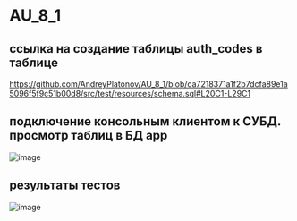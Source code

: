 # AU_8_1


## ссылка на создание таблицы auth_codes в таблице
https://github.com/AndreyPlatonov/AU_8_1/blob/ca7218371a1f2b7dcfa89e1a5096f5f9c51b00d8/src/test/resources/schema.sql#L20C1-L29C1

##  подключение консольным клиентом к СУБД.  просмотр таблиц в БД app
![image](https://github.com/AndreyPlatonov/AU_8_1/assets/12970417/c3d0b795-10ba-4cad-9fdf-8116281817d5)

## результаты тестов
![image](https://github.com/AndreyPlatonov/AU_8_1/assets/12970417/7bdd815f-109b-4831-87a2-567e8c063cf8)

